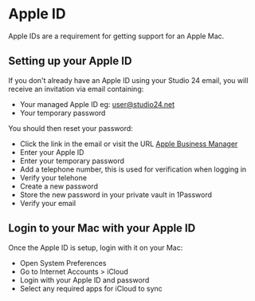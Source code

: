 # Apple ID

Apple IDs are a requirement for getting support for an Apple Mac. 

## Setting up your Apple ID

If you don't already have an Apple ID using your Studio 24 email, you will receive an invitation via email containing: 

* Your managed Apple ID eg: user@studio24.net
* Your temporary password

You should then reset your password:

* Click the link in the email or visit the URL [Apple Business Manager](https://business.apple.com)
* Enter your Apple ID
* Enter your temporary password
* Add a telephone number, this is used for verification when logging in
* Verify your telehone
* Create a new password
* Store the new password in your private vault in 1Password
* Verify your email

## Login to your Mac with your Apple ID

Once the Apple ID is setup, login with it on your Mac:

* Open System Preferences
* Go to Internet Accounts > iCloud
* Login with your Apple ID and password
* Select any required apps for iCloud to sync
